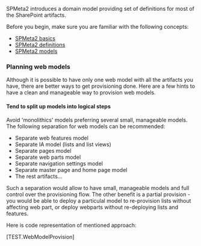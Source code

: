 ﻿---
Title: Web model
FileName: webmodel.html
---

SPMeta2 introduces a domain model providing set of definitions for most of the SharePoint artifacts.

Before you begin, make sure you are familiar with the following concepts:

* [SPMeta2 basics](http://docs.subpointsolutions.com/spmeta2/basics/)
* [SPMeta2 definitions](http://docs.subpointsolutions.com/spmeta2/definitions/)
* [SPMeta2 models](http://docs.subpointsolutions.com/spmeta2/models/)

### Planning web models

Although it is possible to have only one web model with all the artifacts you have, there are better ways to get provisioning done. Here are a few hints to have a clean and manageable way to provision web models.

#### Tend to split up models into logical steps

Avoid 'monolithics' models preferring several small, manageable models. The following separation for web models can be recommended:

* Separate web features model
* Separate IA model (lists and list views)
* Separate pages model
* Separate web parts model
* Separate navigation settings model
* Separate master page and home page model
* The rest artifacts…

Such a separation would allow to have small, manageable models and full control over the provisioning flow. The other benefit is a partial provision - you would be able to deploy a particulal model to re-provision lists without affecting web part, or deploy webparts without re-deploying lists and features.

Here is code representation of mentioned approach:

[TEST.WebModelProvision]